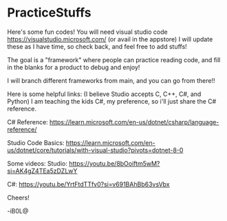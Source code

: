 # PracticeStuffs

Here's some fun codes! 
You will need visual studio code https://visualstudio.microsoft.com/ (or avail in the appstore)
I will update these as I have time, so check back, and feel free to add stuffs! 

The goal is a "framework" where people can practice reading code, and fill in the blanks for a product to debug and enjoy! 

I will branch different frameworks from main, and you can go from there!! 

Here is some helpful links: (I believe Studio accepts C, C++, C#, and Python) 
I am teaching the kids C#, my preference, so i'll just share the C# reference.

C# Reference:
https://learn.microsoft.com/en-us/dotnet/csharp/language-reference/

Studio Code Basics:
https://learn.microsoft.com/en-us/dotnet/core/tutorials/with-visual-studio?pivots=dotnet-8-0

Some videos:
Studio:
https://youtu.be/8bOoiftm5wM?si=AK4gZ4TEa5zDZLwY

C#:
https://youtu.be/YrtFtdTTfv0?si=v691BAhBb63vsVbx

Cheers!

-iB0L@
